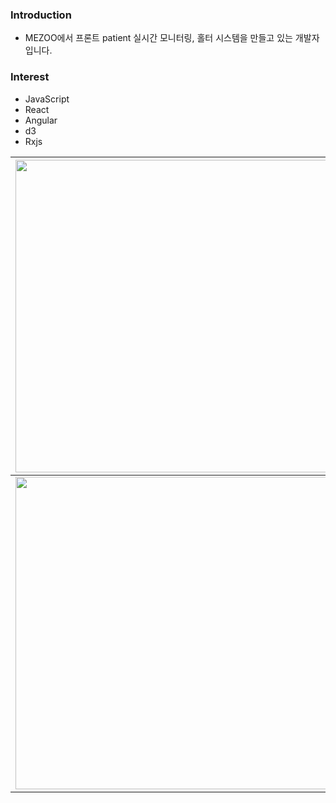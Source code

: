 ### Introduction
- MEZOO에서 프론트 patient 실시간 모니터링, 홀터 시스템을 만들고 있는 개발자 입니다.

### Interest
- JavaScript
- React
- Angular
- d3
- Rxjs

| <a href="https://github.com/devxb/gitanimals"><img src="https://render.gitanimals.org/lines/dudn1933?pet-id=1" width="500"/></a> | <a href="https://github.com/devxb/gitanimals"><img src="https://render.gitanimals.org/lines/dudn1933?pet-id=639641989575616529" width="500" /></a>|
|:------------------------------------------------------------------------------:|:------------------------------------------------------------------------------:|
| <a href="https://github.com/devxb/gitanimals"><img src="https://render.gitanimals.org/lines/dudn1933?pet-id=639641989575616526" width="500"/></a>|                                                          | <a href="https://github.com/devxb/gitanimals"> <img src="https://render.gitanimals.org/lines/dudn1933?pet-id=639641989575616530" width="500"/></a> |
